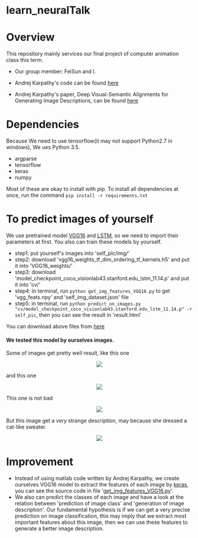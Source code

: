# learn_neuralTalk


# Overview
This repository mainly services our final project of computer animation class this term.

- Our group member: FeiSun and I.

- Andrej Karpathy's code can be found [here](https://github.com/karpathy/neuraltalk)

- Andrej Karpathy's paper, Deep Visual-Semantic Alignments for Generating Image Descriptions, can be found [here](https://cs.stanford.edu/people/karpathy/cvpr2015.pdf)

# Dependencies
Because We need to use tensorflow(it may not support Python2.7 in windows), We ues Python 3.5.
- argparse
- tensorflow
- keras
- numpy

Most of these are okay to install with pip. To install all dependencies at once, run the command `pip install -r requirements.txt`

# To predict images of yourself
We use pretrained model [VGG16](https://github.com/fchollet/keras/blob/master/keras/applications/vgg16.py) and [LSTM](http://cs.stanford.edu/people/karpathy/neuraltalk/), so we need to import their parameters at first. You also can train these models by yourself.


- step1: put yourself's images into 'self_pic/img/'
- step2: download 'vgg16_weights_tf_dim_ordering_tf_kernels.h5' and put it into 'VGG16_weights/'
- step3: download 'model_checkpoint_coco_visionlab43.stanford.edu_lstm_11.14.p' and put it into 'cv/'
- step4: in terminal, run `python get_img_features_VGG16.py` to get 'vgg_feats.npy' and 'self_img_dataset.json' file
- step5: in terminal, run `python predict_on_images.py "cv/model_checkpoint_coco_visionlab43.stanford.edu_lstm_11.14.p" -r self_pic`, then you can see the result in 'result.html'

You can download above files from [here](https://pan.baidu.com/s/1dEA0sXb)

#### We tested this model by ourselves images.

Some of images get pretty well result, like this one
<div align="center">
    <img src="https://github.com/OnlyBelter/learn_neuralTalk/blob/master/demo_images/001_bridge.png?raw=true">
</div>

and this one
<div align="center">
    <img src="https://github.com/OnlyBelter/learn_neuralTalk/blob/master/demo_images/002_ski.png?raw=true">
</div>

This one is not bad
<div align="center">
    <img src="https://github.com/OnlyBelter/learn_neuralTalk/blob/master/demo_images/003_dog.png?raw=true">
</div>

But this image get a very strange description, may because she dressed a cat-like sweater.
<div align="center">
    <img src="https://github.com/OnlyBelter/learn_neuralTalk/blob/master/demo_images/004_person.png?raw=true">
</div>



# Improvement
- Instead of using matlab code written by Andrej Karpathy, we create ourselves VGG16 model to extract the features of each image by [keras](https://keras.io/), you can see the source code in file '[get_img_features_VGG16.py](https://github.com/OnlyBelter/learn_neuralTalk/blob/master/get_img_features_VGG16.py)'.
- We also can predict the classes of each image and have a look at the relation between 'prediction of image class' and 'generation of image description'. Our fundamental hypothesis is if we can get a very precise prediction on image classification, this may imply that we extract most important features about this image, then we can use these features to generate a better image description.